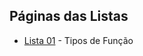 ## Páginas das Listas

- [Lista 01](https://arturmsoares.github.io/Projeto-Front-End-Web-JavaScript/Lista01/) - Tipos de Função
